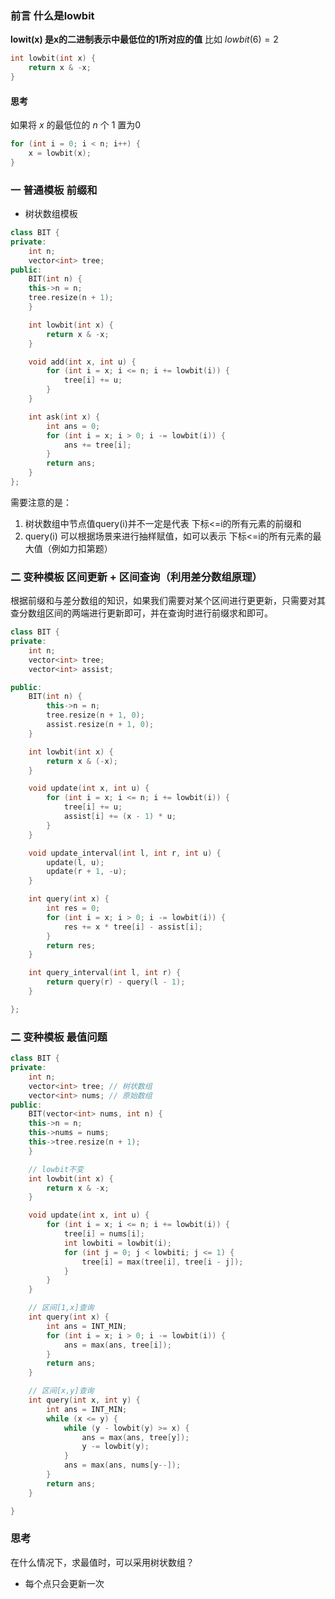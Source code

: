 ### 前言 什么是lowbit
**lowit(x) 是x的二进制表示中最低位的1所对应的值** 比如 $lowbit(6) = 2$
```cpp
int lowbit(int x) {
	return x & -x;
}
```


#### 思考
如果将 $x$ 的最低位的 $n$ 个 $1$ 置为$0$
```cpp
for (int i = 0; i < n; i++) {
	x = lowbit(x);
}
```



### 一 普通模板 前缀和
* 树状数组模板
```cpp
class BIT {
private:
	int n;
	vector<int> tree;
public: 
	BIT(int n) {
    this->n = n;
    tree.resize(n + 1);
	}

	int lowbit(int x) {
		return x & -x;
	}

	void add(int x, int u) {
		for (int i = x; i <= n; i += lowbit(i)) {
			tree[i] += u;
		}
	} 

	int ask(int x) {
		int ans = 0;
		for (int i = x; i > 0; i -= lowbit(i)) {
			ans += tree[i];
		}
		return ans;
	}
};
```

需要注意的是：
1. 树状数组中节点值query(i)并不一定是代表 下标<=i的所有元素的前缀和
2. query(i) 可以根据场景来进行抽样赋值，如可以表示 下标<=i的所有元素的最大值（例如力扣第题）



### 二 变种模板 区间更新 + 区间查询（利用差分数组原理）

根据前缀和与差分数组的知识，如果我们需要对某个区间进行更更新，只需要对其查分数组区间的两端进行更新即可，并在查询时进行前缀求和即可。

```cpp
class BIT {
private:
    int n;
    vector<int> tree;
    vector<int> assist;

public:
    BIT(int n) {
        this->n = n;
        tree.resize(n + 1, 0);
        assist.resize(n + 1, 0);
    }

    int lowbit(int x) {
        return x & (-x);
    }

    void update(int x, int u) {
        for (int i = x; i <= n; i += lowbit(i)) {
            tree[i] += u;
            assist[i] += (x - 1) * u;
        }
    }

    void update_interval(int l, int r, int u) {
        update(l, u);
        update(r + 1, -u);
    }

    int query(int x) {
        int res = 0;
        for (int i = x; i > 0; i -= lowbit(i)) {
            res += x * tree[i] - assist[i];
        }
        return res;
    }

    int query_interval(int l, int r) {
        return query(r) - query(l - 1);
    }

};
```



### 二 变种模板 最值问题

```cpp
class BIT {
private:
	int n;
	vector<int> tree; // 树状数组
	vector<int> nums; // 原始数组
public:
	BIT(vector<int> nums, int n) {
    this->n = n;
    this->nums = nums;
    this->tree.resize(n + 1);
	}

	// lowbit不变
	int lowbit(int x) {
		return x & -x;
	}

	void update(int x, int u) {
		for (int i = x; i <= n; i += lowbit(i)) {
			tree[i] = nums[i];
			int lowbiti = lowbit(i);
			for (int j = 0; j < lowbiti; j <= 1) {
				tree[i] = max(tree[i], tree[i - j]);
			}
		}
	}

	// 区间[1,x]查询
	int query(int x) {
		int ans = INT_MIN;
		for (int i = x; i > 0; i -= lowbit(i)) {
			ans = max(ans, tree[i]);
		}
		return ans;
	}

	// 区间[x,y]查询
	int query(int x, int y) {
		int ans = INT_MIN;
		while (x <= y) {
			while (y - lowbit(y) >= x) {
				ans = max(ans, tree[y]);
				y -= lowbit(y);
			}
			ans = max(ans, nums[y--]);
		}
		return ans;
	}

}


```



### 思考

在什么情况下，求最值时，可以采用树状数组？

* 每个点只会更新一次

